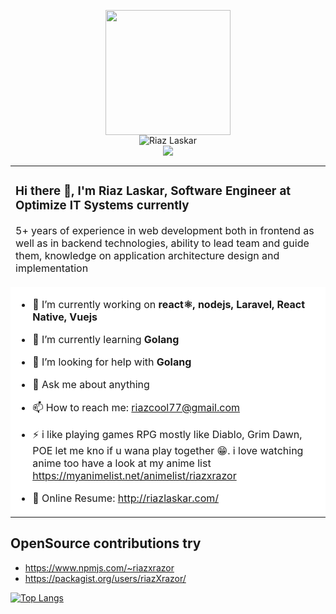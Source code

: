 <p align="center">
    <img width=200 src=https://github.com/riazXrazor/riazXrazor/blob/master/fd373f86-fbf3-4a3c-9160-d0531e9b0eac.gif/><br/>
    <img src=https://komarev.com/ghpvc/?username=riazXrazor alt="Riaz Laskar"/> <br/>
    <img src=https://github-readme-stats.vercel.app/api?username=riazXrazor&show_icons=true]&hide=["contribs","prs"] /><br/>
</p>

<table border="0" width="100%">
  <tr>
    <td>
    
### Hi there 👋, I'm Riaz Laskar, Software Engineer at Optimize IT Systems currently

5+ years of experience in web development both in
frontend as well as in backend 
technologies, ability to lead team and guide them,
knowledge on application architecture design and implementation
    </td>
  </tr>
  <tr>
     <td colspan=2 bgcolor="#fff">
     
- 🔭 I’m currently working on **react⚛️, nodejs, Laravel, React Native, Vuejs** 
- 🌱 I’m currently learning **Golang** 
- 🤔 I’m looking for help with **Golang**
- 💬 Ask me about anything
- 📫 How to reach me: riazcool77@gmail.com
- ⚡ i like playing games RPG mostly like Diablo, Grim Dawn, POE let me kno if u wana play together 😁. 
     i love watching anime too have a look at my anime list 
     https://myanimelist.net/animelist/riazxrazor
 - :page_facing_up: Online Resume: http://riazlaskar.com/


     
     </td>
  </tr>
</table>


## OpenSource contributions try 
 - https://www.npmjs.com/~riazxrazor
 - https://packagist.org/users/riazXrazor/ 

[![Top Langs](https://github-readme-stats.vercel.app/api/top-langs/?username=riazXrazor&hide=html,css)](https://github.com/riazXrazor/riazXrazor)





